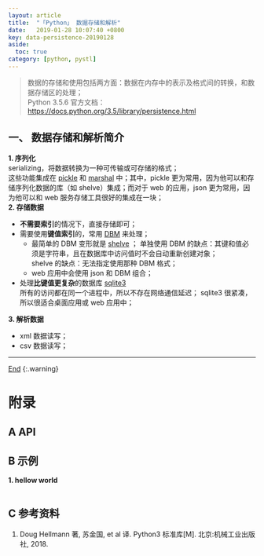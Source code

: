 ```yaml
---
layout: article
title:  "「Python」 数据存储和解析"
date:   2019-01-28 10:07:40 +0800
key: data-persistence-20190128
aside:
  toc: true
category: [python, pystl]
---
```

<span id='head'></span>  

> 数据的存储和使用包括两方面：数据在内存中的表示及格式间的转换，和数据存储区的处理；    
Python 3.5.6 官方文档：<https://docs.python.org/3.5/library/persistence.html>  

## 一、 数据存储和解析简介
**1. 序列化**  
serializing，将数据转换为一种可传输或可存储的格式；  
这些功能集成在 [pickle](/python/pythonstl/2019/01/28/pickle.html) 和 [marshal](/python/pythonstl/2019/01/28/marshal.html) 中；其中，pickle 更为常用，因为他可以和存储序列化数据的库（如 shelve）集成；而对于 web 的应用，json 更为常用，因为他可以和 web 服务存储工具很好的集成在一块；    
**2. 存储数据**  
- **不需要索引**的情况下，直接存储即可；  
- 需要使用**键值索引**的，常用 [DBM](/python/pythonstl/2019/01/28/dbm.html) 来处理；
  - 最简单的 DBM 变形就是 [shelve](/python/pythonstl/2019/01/28/shelve.html) ；
  单独使用 DBM 的缺点：其键和值必须是字符串，且在数据库中访问值时不会自动重新创建对象；    
  shelve 的缺点：无法指定使用那种 DBM 格式；    
  - web 应用中会使用 json 和 DBM 组合；  
- 处理**比键值更复杂**的数据库 [sqlite3](/python/pythonstl/2019/01/28/sqlite3.html)  
所有的访问都在同一个进程中，所以不存在网络通信延迟； sqlite3 很紧凑，所以很适合桌面应用或 web 应用中；  

**3. 解析数据**    
- xml 数据读写；  
- csv 数据读写；  


-------------------  
[End](#head)
{:.warning}  



# 附录
## A API


## B 示例
<span id="hellow_world">**1. hellow world**</span>  


```python

```

## C 参考资料
1. Doug Hellmann 著, 苏金国, et al 译. Python3 标准库[M]. 北京:机械工业出版社, 2018.
